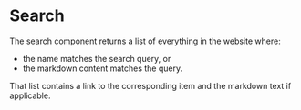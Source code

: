 # Search

The search component returns a list of everything in the website where:
- the name matches the search query, or
- the markdown content matches the query.

That list contains a link to the corresponding item and the markdown text if applicable.
